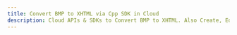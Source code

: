 ---title: Convert BMP to XHTML via Cpp SDK in Clouddescription: Cloud APIs & SDKs to Convert BMP to XHTML. Also Create, Edit & Render Microsoft Word & OpenOffice documents in the Cloud.---